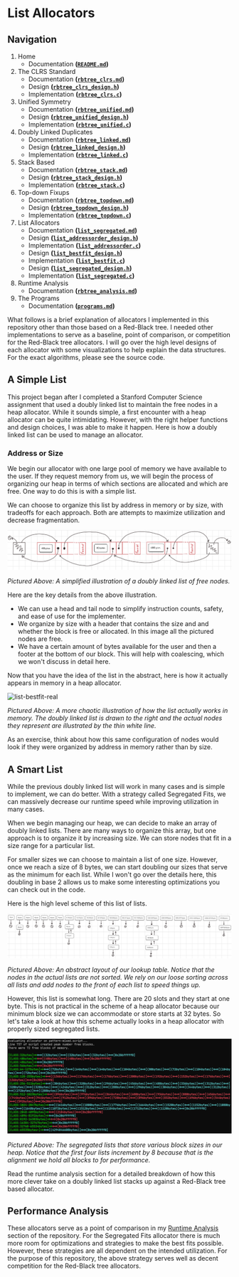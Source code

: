 # List Allocators

## Navigation

1. Home
   - Documentation **([`README.md`](/README.md))**
2. The CLRS Standard
   - Documentation **([`rbtree_clrs.md`](/docs/rbtree_clrs.md))**
   - Design **([`rbtree_clrs_design.h`](/lib/utility/rbtree_clrs_design.h))**
   - Implementation **([`rbtree_clrs.c`](/lib/rbtree_clrs.c))**
3. Unified Symmetry
   - Documentation **([`rbtree_unified.md`](/docs/rbtree_unified.md))**
   - Design **([`rbtree_unified_design.h`](/lib/utility/rbtree_unified_design.h))**
   - Implementation **([`rbtree_unified.c`](/lib/rbtree_unified.c))**
4. Doubly Linked Duplicates
   - Documentation **([`rbtree_linked.md`](/docs/rbtree_linked.md))**
   - Design **([`rbtree_linked_design.h`](/lib/utility/rbtree_linked_design.h))**
   - Implementation **([`rbtree_linked.c`](/lib/rbtree_linked.c))**
5. Stack Based
   - Documentation **([`rbtree_stack.md`](/docs/rbtree_stack.md))**
   - Design **([`rbtree_stack_design.h`](/lib/utility/rbtree_stack_design.h))**
   - Implementation **([`rbtree_stack.c`](/lib/rbtree_stack.c))**
6. Top-down Fixups
   - Documentation **([`rbtree_topdown.md`](/docs/rbtree_topdown.md))**
   - Design **([`rbtree_topdown_design.h`](/lib/utility/rbtree_topdown_design.h))**
   - Implementation **([`rbtree_topdown.c`](/lib/rbtree_topdown.c))**
7. List Allocators
   - Documentation **([`list_segregated.md`](/docs/list_segregated.md))**
   - Design **([`list_addressorder_design.h`](/lib/utility/list_addressorder_design.h))**
   - Implementation **([`list_addressorder.c`](/lib/list_addressorder.c))**
   - Design **([`list_bestfit_design.h`](/lib/utility/list_bestfit_design.h))**
   - Implementation **([`list_bestfit.c`](/lib/list_bestfit.c))**
   - Design **([`list_segregated_design.h`](/lib/utility/list_segregated_design.h))**
   - Implementation **([`list_segregated.c`](/lib/list_segregated.c))**
8. Runtime Analysis
   - Documentation **([`rbtree_analysis.md`](/docs/rbtree_analysis.md))**
9. The Programs
   - Documentation **([`programs.md`](/docs/programs.md))**


What follows is a brief explanation of allocators I implemented in this repository other than those based on a Red-Black tree. I needed other implementations to serve as a baseline, point of comparison, or competition for the Red-Black tree allocators. I will go over the high level designs of each allocator with some visualizations to help explain the data structures. For the exact algorithms, please see the source code.

## A Simple List

This project began after I completed a Stanford Computer Science assignment that used a doubly linked list to maintain the free nodes in a heap allocator. While it sounds simple, a first encounter with a heap allocator can be quite intimidating. However, with the right helper functions and design choices, I was able to make it happen. Here is how a doubly linked list can be used to manage an allocator.

### Address or Size

We begin our allocator with one large pool of memory we have available to the user. If they request memory from us, we will begin the process of organizing our heap in terms of which sections are allocated and which are free. One way to do this is with a simple list.

We can choose to organize this list by address in memory or by size, with tradeoffs for each approach. Both are attempts to maximize utilization and decrease fragmentation.

![list-bestfit](/images/list-bestfit.png)

*Pictured Above: A simplified illustration of a doubly linked list of free nodes.*

Here are the key details from the above illustration.

- We can use a head and tail node to simplify instruction counts, safety, and ease of use for the implementer.
- We organize by size with a header that contains the size and and whether the block is free or allocated. In this image all the pictured nodes are free.
- We have a certain amount of bytes available for the user and then a footer at the bottom of our block. This will help with coalescing, which we won't discuss in detail here.

Now that you have the idea of the list in the abstract, here is how it actually appears in memory in a heap allocator.

![list-bestfit-real](/images/list-bestfit-real.png)

*Pictured Above: A more chaotic illustration of how the list actually works in memory. The doubly linked list is drawn to the right and the actual nodes they represent are illustrated by the thin white line.*

As an exercise, think about how this same configuration of nodes would look if they were organized by address in memory rather than by size.

## A Smart List

While the previous doubly linked list will work in many cases and is simple to implement, we can do better. With a strategy called Segregated Fits, we can massively decrease our runtime speed while improving utilization in many cases.

When we begin managing our heap, we can decide to make an array of doubly linked lists. There are many ways to organize this array, but one approach is to organize it by increasing size. We can store nodes that fit in a size range for a particular list.

For smaller sizes we can choose to maintain a list of one size. However, once we reach a size of 8 bytes, we can start doubling our sizes that serve as the minimum for each list. While I won't go over the details here, this doubling in base 2 allows us to make some interesting optimizations you can check out in the code.

Here is the high level scheme of this list of lists.

![list-segregated](/images/list-segregated.png)

*Pictured Above: An abstract layout of our lookup table. Notice that the nodes in the actual lists are not sorted. We rely on our loose sorting across all lists and add nodes to the front of each list to speed things up.*

However, this list is somewhat long. There are 20 slots and they start at one byte. This is not practical in the scheme of a heap allocator because our minimum block size we can accommodate or store starts at 32 bytes. So let's take a look at how this scheme actually looks in a heap allocator with properly sized segregated lists.

![list-segregated-real](/images/list-segregated-real.png)

*Pictured Above: The segregated lists that store various block sizes in our heap. Notice that the first four lists increment by 8 because that is the alignment we hold all blocks to for performance.*

Read the runtime analysis section for a detailed breakdown of how this more clever take on a doubly linked list stacks up against a Red-Black tree based allocator.

## Performance Analysis

These allocators serve as a point of comparison in my [Runtime Analysis](/docs/rbtree_analysis.md) section of the repository. For the Segregated Fits allocator there is much more room for optimizations and strategies to make the best fits possible. However, these strategies are all dependent on the intended utilization. For the purpose of this repository, the above strategy serves well as decent competition for the Red-Black tree allocators.
